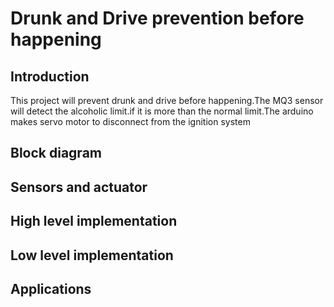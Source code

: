 # Drunk and Drive prevention before happening
## Introduction
This project will prevent drunk and drive before happening.The MQ3 sensor will detect the alcoholic limit.if it is more than the normal limit.The arduino makes servo motor to disconnect from the ignition system
## Block diagram

## Sensors and actuator
## High level implementation
## Low level implementation
## Applications
